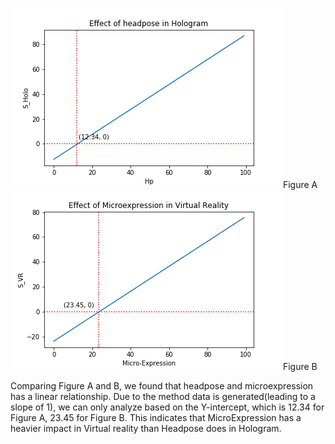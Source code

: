 ![alt text](./figures/Headpose_in_Hologram.png)
Figure A
![alt text](./figures/MicroExpression_in_VR.png)
Figure B

Comparing Figure A and B, we found that headpose and microexpression has a linear relationship. Due to the method data is generated(leading to a slope of 1), we can only analyze based on the Y-intercept, which is 12.34 for Figure A, 23.45 for Figure B. This indicates that MicroExpression has a heavier impact in Virtual reality than Headpose does in Hologram.  <br>
